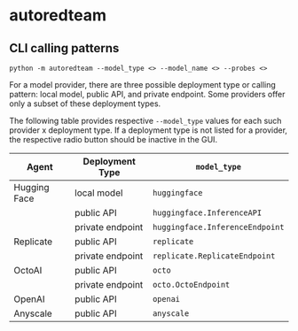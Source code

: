 # autoredteam

## CLI calling patterns

```
python -m autoredteam --model_type <> --model_name <> --probes <>
```

For a model provider, there are three possible deployment type or calling pattern: local model, public API, and private endpoint. Some providers offer only a subset of these deployment types.

The following table provides respective `--model_type` values for each such provider x deployment type. If a deployment type is not listed for a provider, the respective radio button should be inactive in the GUI.

| Agent | Deployment Type | `model_type`
|---|---|---|
| Hugging Face | local model | `huggingface` |
| | public API | `huggingface.InferenceAPI` |
| | private endpoint | `huggingface.InferenceEndpoint` |
| Replicate | public API | `replicate` |
| | private endpoint | `replicate.ReplicateEndpoint` |
| OctoAI | public API | `octo` |
| | private endpoint | `octo.OctoEndpoint` |
| OpenAI | public API | `openai` |
| Anyscale | public API | `anyscale` |
